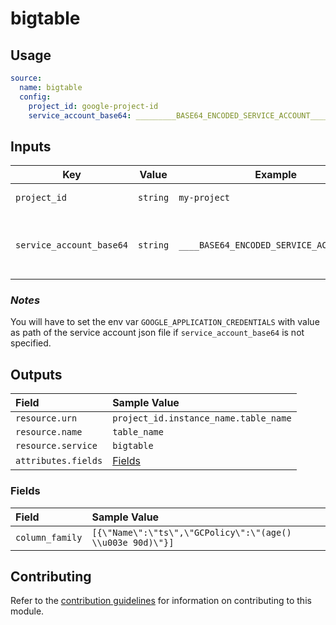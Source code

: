 # bigtable

## Usage

```yaml
source:
  name: bigtable
  config:
    project_id: google-project-id
    service_account_base64: _________BASE64_ENCODED_SERVICE_ACCOUNT_________________
```

## Inputs

| Key                      | Value    | Example                                  | Description                               | required   |
|--------------------------|----------|------------------------------------------|-------------------------------------------|------------|
| `project_id`             | `string` | `my-project`                             | BigTable Project ID                       | true       |
| `service_account_base64` | `string` | `____BASE64_ENCODED_SERVICE_ACCOUNT____` | Service Account in base64 encoded string. | *optional* |

### *Notes*

You will have to set the env var `GOOGLE_APPLICATION_CREDENTIALS` with value as
path of the service account json file if `service_account_base64` is not
specified.

## Outputs

| Field               | Sample Value                          |
|:--------------------|:--------------------------------------|
| `resource.urn`      | `project_id.instance_name.table_name` |
| `resource.name`     | `table_name`                          |
| `resource.service`  | `bigtable`                            |
| `attributes.fields` | [Fields](#Fields)                     |

### Fields

| Field           | Sample Value                                               |
|:----------------|:-----------------------------------------------------------|
| `column_family` | `[{\"Name\":\"ts\",\"GCPolicy\":\"(age() \\u003e 90d)\"}]` |

## Contributing

Refer to
the [contribution guidelines](../../../docs/docs/contribute/guide.md#adding-a-new-extractor)
for information on contributing to this module.
